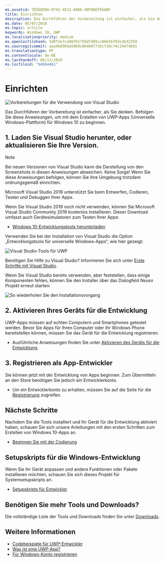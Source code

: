 ```yaml
---
ms.assetid: 7D5EED8A-0742-4E12-A806-40FBAEFE6ABF
title: Einrichten
description: Das Durchführen der Vorbereitung ist einfacher, als Sie denken. Befolgen Sie diese Anweisungen, um mit dem Erstellen von UWP-Apps (Universelle Windows-Plattform) für Windows 10 zu beginnen.
ms.date: 05/07/2018
ms.topic: article
keywords: Windows 10, UWP
ms.localizationpriority: medium
ms.openlocfilehash: 5d0f3e7ca98f01750d7d05cc06b56783e3b32359
ms.sourcegitcommit: aaa4b898da5869c064097739cf3dc74c29474691
ms.translationtype: HT
ms.contentlocale: de-DE
ms.lasthandoff: 06/13/2019
ms.locfileid: "64564461"
---
```

# <a name="get-set-up"></a>Einrichten

![Vorbereitungen für die Verwendung von Visual Studio](images/VisualStudio2017Hero_ImageXL-LG.png)

Das Durchführen der Vorbereitung ist einfacher, als Sie denken. Befolgen Sie diese Anweisungen, um mit dem Erstellen von UWP-Apps (Universelle Windows-Plattform) für Windows 10 zu beginnen.

## <a name="1-download-or-update-visual-studio"></a>1. Laden Sie Visual Studio herunter, oder aktualisieren Sie Ihre Version.

> [!NOTE]
> Bei neuen Versionen von Visual Studio kann die Darstellung von den Screenshots in diesen Anweisungen abweichen. Keine Sorge! Wenn Sie diese Anweisungen befolgen, können Sie Ihre Umgebung trotzdem ordnungsgemäß einrichten.

Microsoft Visual Studio 2019 unterstützt Sie beim Entwerfen, Codieren, Testen und Debuggen Ihrer Apps.

Wenn Sie Visual Studio 2019 noch nicht verwenden, können Sie Microsoft Visual Studio Community 2019 kostenlos installieren. Dieser Download umfasst auch Gerätesimulatoren zum Testen Ihrer Apps:

-   [Windows 10-Entwicklungstools herunterladen](https://go.microsoft.com/fwlink/p/?LinkID=534189)

Verwenden Sie bei der Installation von Visual Studio die Option „Entwicklungstools für universelle Windows-Apps“, wie hier gezeigt:

![Visual Studio-Tools für UWP](images/vs-2017-community-setup.png)

Benötigen Sie Hilfe zu Visual Studio? Informieren Sie sich unter [Erste Schritte mit Visual Studio](https://www.visualstudio.com/vs/getting-started).

Wenn Sie Visual Studio bereits verwenden, aber feststellen, dass einige Komponenten fehlen, können Sie den Installer über das Dialogfeld *Neues Projekt* erneut starten:

   ![So wiederholen Sie den Installationsvorgang](images/win10-cs-install.png)


## <a name="2-enable-your-device-for-development"></a>2. Aktivieren Ihres Geräts für die Entwicklung

UWP-Apps müssen auf echten Computern und Smartphones getestet werden. Bevor Sie Apps für Ihren Computer oder Ihr Windows Phone bereitstellen können, müssen Sie das Gerät für die Entwicklung registrieren.

-   Ausführliche Anweisungen finden Sie unter [Aktivieren des Geräts für die Entwicklung](enable-your-device-for-development.md).

## <a name="3-register-as-an-app-developer"></a>3. Registrieren als App-Entwickler

Sie können jetzt mit der Entwicklung von Apps beginnen. Zum Übermitteln an den Store benötigen Sie jedoch ein Entwicklerkonto.

-   Um ein Entwicklerkonto zu erhalten, müssen Sie auf die Seite für die [Registrierung](sign-up.md) zugreifen.

## <a name="whats-next"></a>Nächste Schritte

Nachdem Sie die Tools installiert und Ihr Gerät für die Entwicklung aktiviert haben, schauen Sie sich unsere Anleitungen mit den ersten Schritten zum Erstellen von Windows 10-Apps an.

-   [Beginnen Sie mit der Codierung](create-uwp-apps.md)

## <a name="windows-development-setup-scripts"></a>Setupskripts für die Windows-Entwicklung

Wenn Sie Ihr Gerät anpassen und andere Funktionen oder Pakete installieren möchten, schauen Sie sich dieses Projekt für Systemsetupskripts an.

- [Setupskripts für Entwickler](https://github.com/Microsoft/windows-dev-box-setup-scripts)

## <a name="want-more-tools-and-downloads"></a>Benötigen Sie mehr Tools und Downloads?

Die vollständige Liste der Tools und Downloads finden Sie unter [Downloads](https://go.microsoft.com/fwlink/p/?linkid=285935).

## <a name="see-also"></a>Weitere Informationen

* [Codebeispiele für UWP-Entwickler](https://developer.microsoft.com/windows/samples)
* [Was ist eine UWP-App?](universal-application-platform-guide.md)
* [Für Windows-Konto registrieren](sign-up.md)
